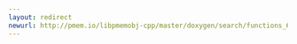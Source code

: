 ```yaml
---
layout: redirect
newurl: http://pmem.io/libpmemobj-cpp/master/doxygen/search/functions_6e.html
---
```

